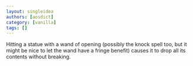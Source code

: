 ```yaml
---
layout: singleidea
authors: [aosdict]
category: [vanilla]
tags: []
---
```

Hitting a statue with a wand of opening (possibly the knock spell too, but it might be nice to let the wand have a fringe benefit) causes it to drop all its contents without breaking.
